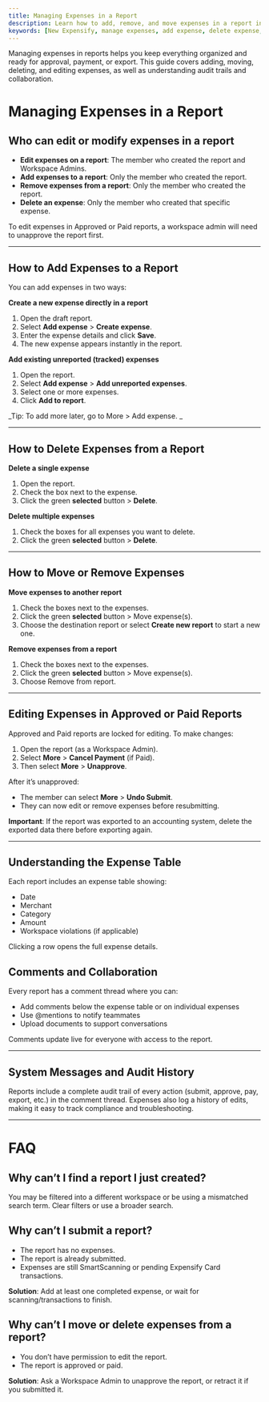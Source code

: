 ```yaml
---
title: Managing Expenses in a Report
description: Learn how to add, remove, and move expenses in a report in New Expensify, including how comments and system messages interact with them.
keywords: [New Expensify, manage expenses, add expense, delete expense, move expense, expense table, edit report, report approval]
---
```


Managing expenses in reports helps you keep everything organized and ready for approval, payment, or export. This guide covers adding, moving, deleting, and editing expenses, as well as understanding audit trails and collaboration.

# Managing Expenses in a Report

## Who can edit or modify expenses in a report
- **Edit expenses on a report**: The member who created the report and Workspace Admins.
- **Add expenses to a report**: Only the member who created the report.
- **Remove expenses from a report**: Only the member who created the report.
- **Delete an expense**: Only the member who created that specific expense.

To edit expenses in Approved or Paid reports, a workspace admin will need to unapprove the report first. 

---

## How to Add Expenses to a Report

You can add expenses in two ways:

**Create a new expense directly in a report**

1. Open the draft report.
2. Select **Add expense** > **Create expense**.
3. Enter the expense details and click **Save**.
3. The new expense appears instantly in the report.

**Add existing unreported (tracked) expenses**

1. Open the report.
2. Select **Add expense** > **Add unreported expenses**.
3. Select one or more expenses.
4. Click **Add to report**.

_Tip: To add more later, go to More > Add expense.
_

---

## How to Delete Expenses from a Report

**Delete a single expense**

1. Open the report.
2. Check the box next to the expense.
3. Click the green **selected** button > **Delete**.

**Delete multiple expenses**

1. Check the boxes for all expenses you want to delete.
2. Click the green **selected** button > **Delete**.

---

## How to Move or Remove Expenses

**Move expenses to another report**

1. Check the boxes next to the expenses.
2. Click the green **selected** button > Move expense(s).
3. Choose the destination report or select **Create new report** to start a new one.

**Remove expenses from a report**

1. Check the boxes next to the expenses.
2. Click the green **selected** button > Move expense(s).
3. Choose Remove from report.

---

## Editing Expenses in Approved or Paid Reports

Approved and Paid reports are locked for editing. To make changes:

1. Open the report (as a Workspace Admin).
2. Select **More** > **Cancel Payment** (if Paid).
3. Then select **More** > **Unapprove**.

After it’s unapproved:
  - The member can select **More** > **Undo Submit**.
  - They can now edit or remove expenses before resubmitting.

**Important**: If the report was exported to an accounting system, delete the exported data there before exporting again.

---

## Understanding the Expense Table

Each report includes an expense table showing:
  - Date
  - Merchant
  - Category
  - Amount
  - Workspace violations (if applicable)

Clicking a row opens the full expense details.

## Comments and Collaboration

Every report has a comment thread where you can:
  - Add comments below the expense table or on individual expenses
  - Use @mentions to notify teammates
  - Upload documents to support conversations

Comments update live for everyone with access to the report.

---

## System Messages and Audit History

Reports include a complete audit trail of every action (submit, approve, pay, export, etc.) in the comment thread. Expenses also log a history of edits, making it easy to track compliance and troubleshooting.

---

# FAQ

## Why can’t I find a report I just created?

You may be filtered into a different workspace or be using a mismatched search term. Clear filters or use a broader search.

## Why can’t I submit a report?

  - The report has no expenses.
  - The report is already submitted.
  - Expenses are still SmartScanning or pending Expensify Card transactions.

**Solution**: Add at least one completed expense, or wait for scanning/transactions to finish.

## Why can’t I move or delete expenses from a report?

  - You don’t have permission to edit the report.
  - The report is approved or paid.

**Solution**: Ask a Workspace Admin to unapprove the report, or retract it if you submitted it.

